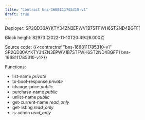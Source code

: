 ```yaml
---
title: "Contract bns-1668111785310-v1"
draft: true
---
```

Deployer: SP2QD30AYKTY34ZN3EPWV1B7STFWH6ST2ND4BGFF1


 



Block height: 82973 (2022-11-10T20:49:26.000Z)

Source code: {{<contractref "bns-1668111785310-v1" SP2QD30AYKTY34ZN3EPWV1B7STFWH6ST2ND4BGFF1 bns-1668111785310-v1>}}

Functions:

* list-name _private_
* to-bool-response _private_
* change-price _public_
* purchase-name _public_
* unlist-name _public_
* get-current-name _read_only_
* get-listing _read_only_
* is-admin _read_only_
